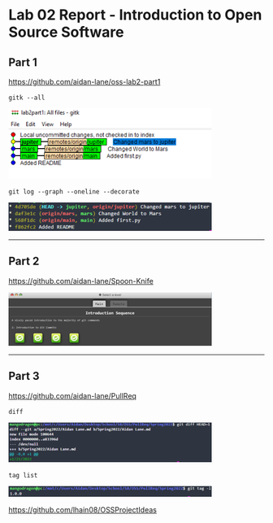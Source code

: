 # Lab 02 Report - Introduction to Open Source Software

## Part 1
https://github.com/aidan-lane/oss-lab2-part1

```
gitk --all
```

![](gitktree.png)

```
git log --graph --oneline --decorate
```

![](gitlog.png)
***

## Part 2

https://github.com/aidan-lane/Spoon-Knife

![](gittasks.png)
***

## Part 3

https://github.com/aidan-lane/PullReq

```
diff
```
![](diff.png)

```
tag list
```
![](tag.png)

https://github.com/lhain08/OSSProjectIdeas